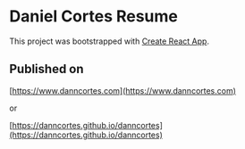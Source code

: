 # Daniel Cortes Resume

This project was bootstrapped with [Create React App](https://github.com/facebook/create-react-app).

## Published on

[https://www.danncortes.com](https://www.danncortes.com)

or

[https://danncortes.github.io/danncortes](https://danncortes.github.io/danncortes)
